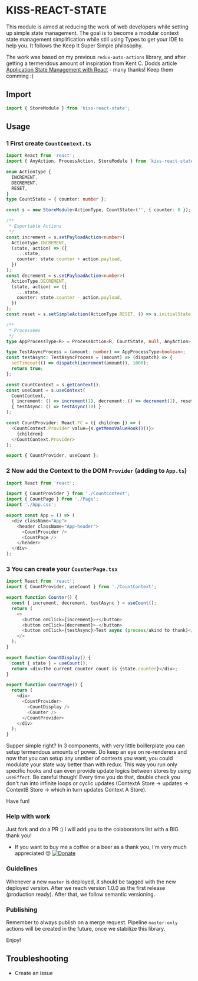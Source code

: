 # KISS-REACT-STATE

<!-- STORY -->

This module is aimed at reducing the work of web developers while setting up simple state management. The goal is to become a modular context state management simplification while still using Types to get your IDE to help you.
It follows the Keep It Super Simple philosophy.

The work was based on my previous `redux-auto-actions` library, and after getting a termendous amount of inspiration from Kent C. Dodds article [Application State Management with React](https://kentcdodds.com/blog/application-state-management-with-react) - many thanks! Keep them comming :)

## Import

```js
import { StoreModule } from 'kiss-react-state';
```

## Usage

### 1 First create `CountContext.ts`

```ts
import React from 'react';
import { AnyAction, ProcessAction, StoreModule } from 'kiss-react-state';

enum ActionType {
  INCREMENT,
  DECREMENT,
  RESET,
}
type CountState = { counter: number };

const s = new StoreModule<ActionType, CountState>('', { counter: 0 });

/**
 * Exportable Actions
 */
const increment = s.setPayloadAction<number>(
  ActionType.INCREMENT,
  (state, action) => ({
    ...state,
    counter: state.counter + action.payload,
  })
);
const decrement = s.setPayloadAction<number>(
  ActionType.DECREMENT,
  (state, action) => ({
    ...state,
    counter: state.counter - action.payload,
  })
);
const reset = s.setSimpleAction(ActionType.RESET, () => s.initialState);

/**
 * Processees
 */
type AppProcessType<R> = ProcessAction<R, CountState, null, AnyAction>;

type TestAsyncProcess = (amount: number) => AppProcessType<boolean>;
const testAsync: TestAsyncProcess = (amount) => (dispatch) => {
  setTimeout(() => dispatch(increment(amount)), 1000);
  return true;
};

const CountContext = s.getContext();
const useCount = s.useContext(
  CountContext,
  { increment: () => increment(1), decrement: () => decrement(1), reset },
  { testAsync: () => testAsync(10) }
);

const CountProvider: React.FC = ({ children }) => (
  <CountContext.Provider value={s.getMemoValueHook()()}>
    {children}
  </CountContext.Provider>
);

export { CountProvider, useCount };
```

### 2 Now add the Context to the DOM `Provider` (adding to `App.ts`)

```ts
import React from 'react';

import { CountProvider } from './CountContext';
import { CountPage } from './Page';
import './App.css';

export const App = () => (
  <div className="App">
    <header className="App-header">
      <CountProvider />
      <CountPage />
    </header>
  </div>
);
```

### 3 You can create your `CounterPage.tsx`

```ts
import React from 'react';
import { CountProvider, useCount } from './CountContext';

export function Counter() {
  const { increment, decrement, testAsync } = useCount();
  return (
    <>
      <button onClick={increment}>+</button>
      <button onClick={decrement}>-</button>
      <button onClick={testAsync}>Test async (process/akind to thunk)</button>
    </>
  );
}

export function CountDisplay() {
  const { state } = useCount();
  return <div>The current counter count is {state.counter}</div>;
}

export function CountPage() {
  return (
    <div>
      <CountProvider>
        <CountDisplay />
        <Counter />
      </CountProvider>
    </div>
  );
}
```

Supper simple right? In 3 components, with very little boillerplate you can setup termendous amounts of power. Do keep an eye on re-renderers and now that you can setup any unmber of contexts you want, you could modulate your state way better than with redux. This way you run only specific hooks and can even provide update logics between stores by using `useEffect`. Be careful though! Every time you do that, double check you don't run into infinite loops or cyclic updates (ContextA Store -> updates -> ContextB Store -> which in turn updates Context A Store).

Have fun!

### Help with work

Just fork and do a PR :) I will add you to the colaborators list with a BIG thank you!

- If you want to buy me a coffee or a beer as a thank you, I'm very much appreciated :stuck_out_tongue_winking_eye: [![Donate](https://www.paypalobjects.com/en_US/i/btn/btn_donateCC_LG.gif)](https://www.paypal.com/cgi-bin/webscr?cmd=_s-xclick&hosted_button_id=D3J2WXTXLAWK8&source=url)

### Guidelines

Whenever a new `master` is deployed, it should be tagged with the new deployed version.
After we reach version 1.0.0 as the first release (production ready). After that, we follow semantic versioning.

### Publishing

Remember to always publish on a merge request. Pipeline `master:only` actions will be created in the future, once we stabilize this library.

Enjoy!

## Troubleshooting

- Create an issue

